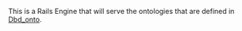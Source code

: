 This is a Rails Engine that will serve the ontologies that are defined
in [Dbd_onto].

[Dbd_onto]:   https://github.com/petervandenabeele/dbd_onto#readme
